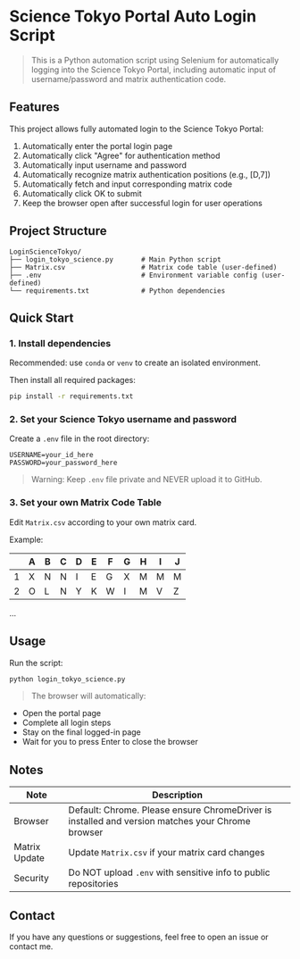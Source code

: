 # Science Tokyo Portal Auto Login Script
[](icon.png)
> This is a Python automation script using Selenium for automatically logging into the Science Tokyo Portal, including automatic input of username/password and matrix authentication code.

## Features

This project allows fully automated login to the Science Tokyo Portal:

1. Automatically enter the portal login page
2. Automatically click "Agree" for authentication method
3. Automatically input username and password
4. Automatically recognize matrix authentication positions (e.g., [D,7])
5. Automatically fetch and input corresponding matrix code
6. Automatically click OK to submit
7. Keep the browser open after successful login for user operations

## Project Structure

```
LoginScienceTokyo/
├── login_tokyo_science.py       # Main Python script
├── Matrix.csv                   # Matrix code table (user-defined)
├── .env                         # Environment variable config (user-defined)
└── requirements.txt             # Python dependencies
```

## Quick Start

### 1. Install dependencies

Recommended: use `conda` or `venv` to create an isolated environment.

Then install all required packages:

```bash
pip install -r requirements.txt
```

### 2. Set your Science Tokyo username and password

Create a `.env` file in the root directory:

```
USERNAME=your_id_here
PASSWORD=your_password_here
```

> Warning: Keep `.env` file private and NEVER upload it to GitHub.

### 3. Set your own Matrix Code Table

Edit `Matrix.csv` according to your own matrix card.

Example:

|    | A | B | C | D | E | F | G | H | I | J |
|----|---|---|---|---|---|---|---|---|---|---|
|1   |X  |N  |N  |I  |E  |G  |X  |M  |M  |M  |
|2   |O  |L  |N  |Y  |K  |W  |I  |M  |V  |Z  |
...

## Usage

Run the script:

```bash
python login_tokyo_science.py
```

> The browser will automatically:
- Open the portal page
- Complete all login steps
- Stay on the final logged-in page
- Wait for you to press Enter to close the browser

## Notes

|Note|Description|
|----|-----------|
|Browser|Default: Chrome. Please ensure ChromeDriver is installed and version matches your Chrome browser|
|Matrix Update|Update `Matrix.csv` if your matrix card changes|
|Security|Do NOT upload `.env` with sensitive info to public repositories|

## Contact

If you have any questions or suggestions, feel free to open an issue or contact me.
